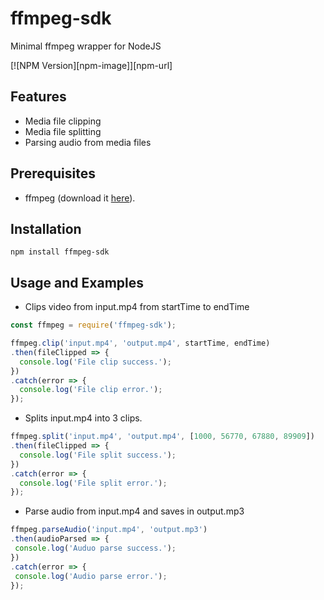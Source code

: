 # ffmpeg-sdk
Minimal ffmpeg wrapper for NodeJS

[![NPM Version][npm-image]][npm-url]

## Features
 * Media file clipping
 * Media file splitting
 * Parsing audio from media files

## Prerequisites
 * ffmpeg (download it [here](https://www.ffmpeg.org/download.html)).

## Installation 
`npm install ffmpeg-sdk`

## Usage and Examples

 * Clips video from input.mp4 from startTime to endTime  
```js
const ffmpeg = require('ffmpeg-sdk');

ffmpeg.clip('input.mp4', 'output.mp4', startTime, endTime)
.then(fileClipped => {
  console.log('File clip success.');
})
.catch(error => {
  console.log('File clip error.');
});
```

 * Splits input.mp4 into 3 clips.
```js
ffmpeg.split('input.mp4', 'output.mp4', [1000, 56770, 67880, 89909])
.then(fileClipped => {
  console.log('File split success.');
})
.catch(error => {
  console.log('File split error.');
});
```

 * Parse audio from input.mp4 and saves in output.mp3  
 ```js
 ffmpeg.parseAudio('input.mp4', 'output.mp3')
.then(audioParsed => {
  console.log('Auduo parse success.');
})
.catch(error => {
  console.log('Audio parse error.');
});
```